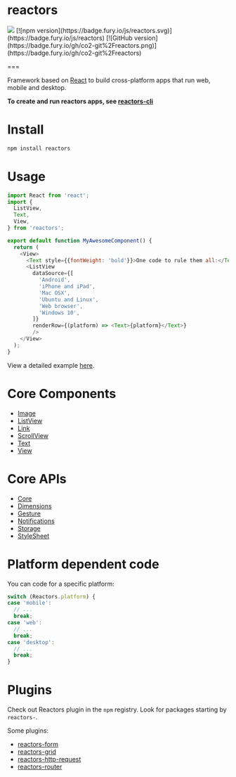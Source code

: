 reactors
===

<img src="https://circleci.com/gh/co2-git/reactors.svg?style=shield&circle-token=4165dcefbcf62c4553fe9ce863fcd5ac93fa9a95" />
[![npm version](https://badge.fury.io/js/reactors.svg)](https://badge.fury.io/js/reactors)
[![GitHub version](https://badge.fury.io/gh/co2-git%2Freactors.png)](https://badge.fury.io/gh/co2-git%2Freactors)

===

Framework based on [React](https://facebook.github.io/react/) to build cross-platform apps that run web, mobile and desktop.

**To create and run reactors apps, see [reactors-cli](https://github.com/co2-git/reactors-cli)**

# Install

```bash
npm install reactors
```

# Usage

```javascript
import React from 'react';
import {
  ListView,
  Text,
  View,
} from 'reactors';

export default function MyAwesomeComponent() {
  return (
    <View>
      <Text style={{fontWeight: 'bold'}}>One code to rule them all:</Text>
      <ListView
        dataSource={[
          'Android',
          'iPhone and iPad',
          'Mac OSX',
          'Ubuntu and Linux',
          'Web browser',
          'Windows 10',
        ]}
        renderRow={(platform) => <Text>{platform}</Text>}
        />
    </View>
  );
}
```

View a detailed example [here](https://github.com/co2-git/reactors-cli/blob/master/templates/app/App.js).

# Core Components

- [Image](doc/Components/Image.md)
- [ListView](doc/Components/ListView.md)
- [Link](doc/Components/Link.md)
- [ScrollView](doc/Components/ScrollView.md)
- [Text](doc/Components/Text.md)
- [View](doc/Components/View.md)

# Core APIs

- [Core](doc/API/Core.md)
- [Dimensions](doc/API/Dimensions.md)
- [Gesture](doc/API/Gesture.md)
- [Notifications](doc/Components/Notifications.md)
- [Storage](doc/API/Storage.md)
- [StyleSheet](doc/API/StyleSheet.md)

# Platform dependent code

You can code for a specific platform:

```javascript
switch (Reactors.platform) {
case 'mobile':
  // ...
  break;
case 'web':
  // ...
  break;
case 'desktop':
  // ...
  break;
}
```

# Plugins

Check out Reactors plugin in the `npm` registry. Look for packages starting by `reactors-`.

Some plugins:

- [reactors-form](https://www.npmjs.com/package/reactors-form)
- [reactors-grid](https://www.npmjs.com/package/reactors-grid)
- [reactors-http-request](https://www.npmjs.com/package/reactors-http-request)
- [reactors-router](https://www.npmjs.com/package/reactors-router)
